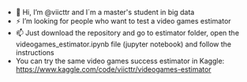 - 👋 Hi, I’m @viicttr and I´m a master's student in big data 
- ⚡ I’m looking for people who want to test a video games estimator 
- 📫 Just download the repository and go to estimator folder, open the videogames_estimator.ipynb file (jupyter notebook) and follow the instructions
- You can try the same video games success estimator in Kaggle: https://www.kaggle.com/code/viicttr/videogames-estimator 

<!---
viicttr/viicttr is a ✨ special ✨ repository because its `README.md` (this file) appears on your GitHub profile.
You can click the Preview link to take a look at your changes.
--->
